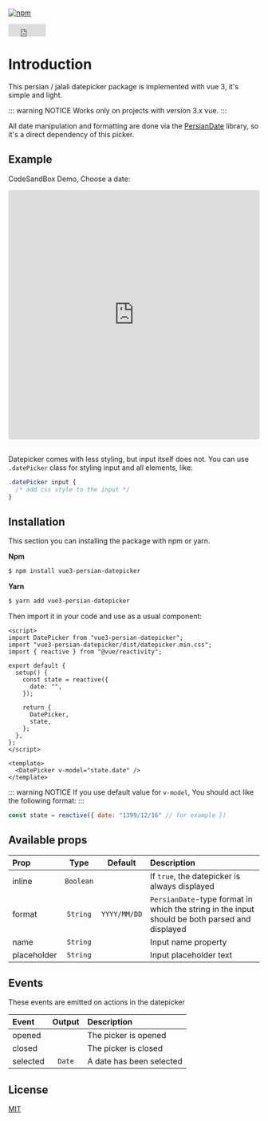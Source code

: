 <br />

[![npm](https://img.shields.io/npm/v/vue3-persian-datepicker)](https://www.npmjs.com/package/vue3-persian-datepicker)

<iframe
  title="star repo"
  src="https://ghbtns.com/github-btn.html?user=mohammadoftadeh&repo=vue3-persian-datepicker&type=star"
  frameworker="0"
  scrolling="0"
  width="75px"
  height="25px"
  frameBorder="none"
></iframe>

# Introduction

This persian / jalali datepicker package is implemented with vue 3, it's simple and light.

::: warning NOTICE
Works only on projects with version 3.x vue.
:::

All date manipulation and formatting are done via the [PersianDate](https://github.com/babakhani/PersianDate) library, so it's a direct dependency of this picker.

## Example

CodeSandBox Demo, Choose a date:

<iframe src="https://codesandbox.io/embed/blissful-shirley-pyqiw?autoresize=1&fontsize=14&hidenavigation=0&theme=dark&view=preview"
     style="width:100%; height:500px; border:0; border-radius: 4px; overflow:hidden;"
     title="vue3-persian-datepicker"
     allow="accelerometer; ambient-light-sensor; camera; encrypted-media; geolocation; gyroscope; hid; microphone; midi; payment; usb; vr; xr-spatial-tracking"
     sandbox="allow-forms allow-modals allow-popups allow-presentation allow-same-origin allow-scripts"
   ></iframe>

<br />
<br />

Datepicker comes with less styling, but input itself does not. You can use `.datePicker` class for styling input and all elements, like:

```css
.datePicker input {
  /* add css style to the input */
}
```

## Installation

This section you can installing the package with npm or yarn.

**Npm**

```bash
$ npm install vue3-persian-datepicker
```

**Yarn**

```bash
$ yarn add vue3-persian-datepicker
```

Then import it in your code and use as a usual component:

```vue
<script>
import DatePicker from "vue3-persian-datepicker";
import "vue3-persian-datepicker/dist/datepicker.min.css";
import { reactive } from "@vue/reactivity";

export default {
  setup() {
    const state = reactive({
      date: "",
    });

    return {
      DatePicker,
      state,
    };
  },
};
</script>

<template>
  <DatePicker v-model="state.date" />
</template>
```

::: warning NOTICE
If you use default value for `v-model`, You should act like the following format:
:::

```js
const state = reactive({ date: "1399/12/16" // for example })
```

## Available props

| Prop        |   Type    |   Default    | Description                                                                                    |
| :---------- | :-------: | :----------: | :--------------------------------------------------------------------------------------------- |
| inline      | `Boolean` |              | If `true`, the datepicker is always displayed                                                  |
| format      | `String`  | `YYYY/MM/DD` | `PersianDate`-type format in which the string in the input should be both parsed and displayed |
| name        | `String`  |              | Input name property                                                                            |
| placeholder | `String`  |              | Input placeholder text                                                                         |

## Events

These events are emitted on actions in the datepicker

| Event    | Output | Description              |
| :------- | :----: | :----------------------- |
| opened   |        | The picker is opened     |
| closed   |        | The picker is closed     |
| selected | `Date` | A date has been selected |

## License

[MIT](https://opensource.org/licenses/MIT)
